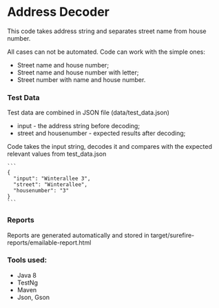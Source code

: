 # Address Decoder


This code takes address string and separates street name from house number.

All cases can not be automated. Code can work with the simple ones:

 - Street name and house number;
 - Street name and house number with letter;
 - Street number with name and house number.


### Test Data
Test data are combined in JSON file (data/test_data.json)
 - input - the address string before decoding;
 - street and housenumber - expected results after decoding;
 
Code takes the input string, decodes it and compares with the expected relevant values from 
test_data.json

    ```
    {
      "input": "Winterallee 3",
      "street": "Winterallee",
      "housenumber": "3"
    }
    ```
    
    
### Reports
Reports are generated automatically and stored in
 target/surefire-reports/emailable-report.html
    
    
### Tools used:
 - Java 8
 - TestNg
 - Maven
 - Json, Gson